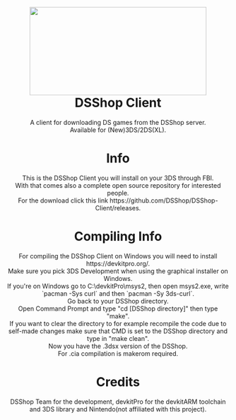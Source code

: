 <h1 align="center"><br><img src="https://cdn.discordapp.com/attachments/1102974988346208327/1150783804420669552/Untitled215_20230604144110.png" height="200" width="400"><br><b>DSShop Client</b></h1>
<p align="center">A client for downloading DS games from the DSShop server.<br>
Available for (New)3DS/2DS(XL).</p>

<h1 align="center"><b>Info</b></h1>
<p align="center">This is the DSShop Client you will install on your 3DS through FBI.<br>
With that comes also a complete open source repository for interested people.<br>
For the download click this link https://github.com/DSShop/DSShop-Client/releases. </p>

<h1 align="center"><b>Compiling Info</b></h1>
<p align="center">For compiling the DSShop Client on Windows you will need to install https://devkitpro.org/.<br>
Make sure you pick 3DS Development when using the graphical installer on Windows.<br>
If you're on Windows go to C:\devkitPro\msys2, then open msys2.exe, write `pacman -Sys curl` and then `pacman -Sy 3ds-curl`.<br>
Go back to your DSShop directory.<br>
Open Command Prompt and type "cd [DSShop directory]" then type "make".<br>
If you want to clear the directory to for example recompile the code due to self-made changes make sure that CMD is set to the DSShop directory and type in "make clean".<br>
Now you have the .3dsx version of the DSShop.<br>
For .cia compilation is makerom required.</p>

<h1 align="center"><b>Credits</b></h1>
<p align="center">DSShop Team for the development, devkitPro for the devkitARM toolchain and 3DS library and Nintendo(not affiliated with this project).</p>

